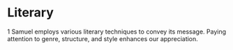 # Literary

1 Samuel employs various literary techniques to convey its message. Paying attention to genre, structure, and style enhances our appreciation.

